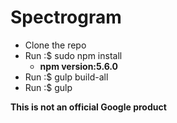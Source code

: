 # Spectrogram
- Clone the repo
- Run :$ sudo npm install  
  - **npm version:5.6.0**
- Run :$ gulp build-all
- Run :$ gulp

**This is not an official Google product**
